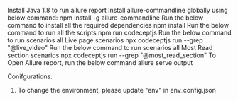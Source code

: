 Install Java 1.8 to run allure report
Install allure-commandline globally using below command:
    npm install -g allure-commandline
Run the below command to install all the required dependencies
    npm install
Run the below command to run all the scripts
    npm run codeceptjs
Run the below command to run scenarios all Live page scenarios
    npx codeceptjs run --grep "@live_video"
Run the below command to run scenarios all Most Read section scenarios
    npx codeceptjs run --grep "@most_read_section"
To Open Allure report, run the below command
    allure serve output

Conifgurations:

1. To change the environment, please update "env" in env_config.json